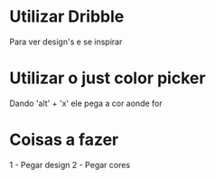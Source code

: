 # Utilizar Dribble 
Para ver design's e se inspirar

# Utilizar o just color picker
Dando 'alt' + 'x' ele pega a cor aonde for

# Coisas a fazer
1 - Pegar design
2 - Pegar cores
